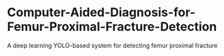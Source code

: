 # Computer-Aided-Diagnosis-for-Femur-Proximal-Fracture-Detection
A deep learning YOLO-based system for detecting femur proximal fracture
